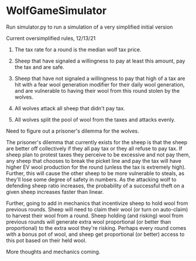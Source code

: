 # WolfGameSimulator

Run simulator.py to run a simulation of a very simplified initial version


Current oversimplified rules, 12/13/21

1) The tax rate for a round is the median wolf tax price.

2) Sheep that have signaled a willingness to pay at least this amount, pay the tax and are safe.

3) Sheep that have not signaled a willingness to pay that high of a tax are hit with a fear wool generation modifier for their daily wool generation, and are vulnerable to having their wool from this round stolen by the wolves.

4) All wolves attack all sheep that didn't pay tax.

5) All wolves split the pool of wool from the taxes and attacks evenly.


Need to figure out a prisoner's dilemma for the wolves.

The prisoner's dilemma that currently exists for the sheep is that the sheep are better off collectively if they all pay tax or they all refuse to pay tax.
If sheep plan to protest taxes they perceive to be excessive and not pay them, any sheep that chooses to break the picket line and pay the tax will have higher EV wool production for the round (unless the tax is extremely high).
Further, this will cause the other sheep to be more vulnerable to steals, as they'll lose some degree of safety in numbers.
As the attacking wolf to defending sheep ratio increases, the probability of a successful theft on a given sheep increases faster than linear.

Further, going to add in mechanics that incentivize sheep to hold wool from previous rounds.
Sheep will need to claim their wool (or turn on auto-claim) to harvest their wool from a round.
Sheep holding (and risking) wool from previous rounds will generate extra wool proportional (or better than proportional) to the extra wool they're risking.
Perhaps every round comes with a bonus pot of wool, and sheep get proportional (or better) access to this pot based on their held wool.

More thoughts and mechanics coming.
